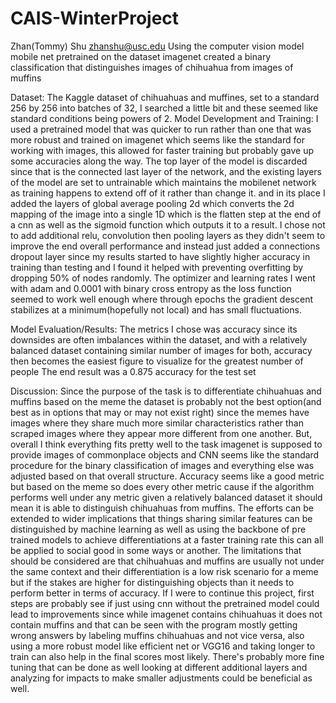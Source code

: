 # CAIS-WinterProject
Zhan(Tommy) Shu zhanshu@usc.edu
Using the computer vision model mobile net pretrained on the dataset imagenet created a binary classification that distinguishes images of chihuahua from images of muffins

Dataset: The Kaggle dataset of chihuahuas and muffines, set to a standard 256 by 256 into batches of 32, I searched a little bit and these seemed like standard conditions being powers of 2.
Model Development and Training: 
I used a pretrained model that was quicker to run rather than one that was more robust and trained on imagenet which seems like the standard for working with images, this allowed for faster training but probably gave up some accuracies along the way. The top layer of the model is discarded since that is the connected last layer of the network, and the existing layers of the model are set to untrainable which maintains the mobilenet network as training happens to extend off of it rather than change it. and in its place I added the layers of global average pooling 2d which converts the 2d mapping of the image into a single 1D which is the flatten step at the end of a cnn as well as the sigmoid function which outputs it to a result. I chose not to add additional relu, convolution then pooling layers as they didn't seem to improve the end overall performance and instead just added a connections dropout layer since my results started to have slightly higher accuracy in training than testing and I found it helped with preventing overfitting by dropping 50% of nodes randomly. The optimizer and learning rates I went with adam and 0.0001 with binary cross entropy as the loss function seemed to work well enough where through epochs the gradient descent stabilizes at a minimum(hopefully not local) and has small fluctuations.   

Model Evaluation/Results:
The metrics I chose was accuracy since its downsides are often imbalances within the dataset, and with a relatively balanced dataset containing similar number of images for both, accuracy then becomes the easiest figure to visualize for the greatest number of people The end result was a 0.875 accuracy for the test set 

Discussion: 
Since the purpose of the task is to differentiate chihuahuas and muffins based on the meme the dataset is probably not the best option(and best as in options that may or may not exist right) since the memes have images where they share much more similar characteristics rather than scraped images where they appear more different from one another. But, overall I think everything fits pretty well to the task imagenet is supposed to provide images of commonplace objects and CNN seems like the standard procedure for the binary classification of images and everything else was adjusted based on that overall structure. Accuracy seems like a good metric but based on the meme so does every other metric cause if the algorithm performs well under any metric given a relatively balanced dataset it should mean it is able to distinguish chihuahuas from muffins. 
The efforts can be extended to wider implications that things sharing similar features can be distinguished by machine learning as well as using the backbone of pre trained models to achieve differentiations at a faster training rate this can all be applied to social good in some ways or another. The limitations that should be considered are that chihuahuas and muffins are usually not under the same context and their differentiation is a low risk scenario for a meme but if the stakes are higher for distinguishing objects than it needs to perform better in terms of accuracy.
If I were to continue this project, first steps are probably see if just using cnn without the pretrained model could lead to improvements since while imagenet contains chihuahuas it does not contain muffins and that can be seen with the program mostly getting wrong answers by labeling muffins chihuahuas and not vice versa, also using a more robust model like efficient net or VGG16 and taking longer to train can also help in the final scores most likely. There's probably more fine tuning that can be done as well looking at different additional layers and analyzing for impacts to make smaller adjustments could be beneficial as well. 

